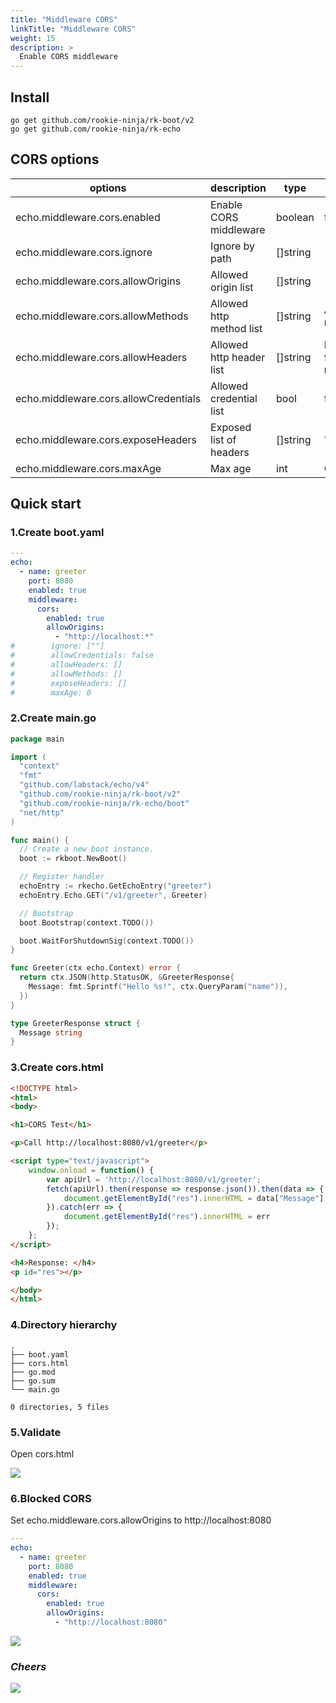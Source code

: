 ```yaml
---
title: "Middleware CORS"
linkTitle: "Middleware CORS"
weight: 15
description: >
  Enable CORS middleware
---
```


## Install
```shell script
go get github.com/rookie-ninja/rk-boot/v2
go get github.com/rookie-ninja/rk-echo
```

## CORS options
| options                     | description                        | type     | default |
|--------------------------------------|--------------------------|----------|----------------------|
| echo.middleware.cors.enabled          | Enable CORS middleware   | boolean  | false                |
| echo.middleware.cors.ignore           | Ignore by path           | []string | []                   |
| echo.middleware.cors.allowOrigins     | Allowed origin list      | []string | *                    |
| echo.middleware.cors.allowMethods     | Allowed http method list | []string | All http methods     |
| echo.middleware.cors.allowHeaders     | Allowed http header list | []string | Headers from request |
| echo.middleware.cors.allowCredentials | Allowed credential list  | bool     | false                |
| echo.middleware.cors.exposeHeaders    | Exposed list of headers  | []string | ""                   |
| echo.middleware.cors.maxAge           | Max age                  | int      | 0                    |

## Quick start
### 1.Create boot.yaml
```yaml
---
echo:
  - name: greeter
    port: 8080
    enabled: true
    middleware:
      cors:
        enabled: true
        allowOrigins:
          - "http://localhost:*"
#        ignore: [""]
#        allowCredentials: false
#        allowHeaders: []
#        allowMethods: []
#        exposeHeaders: []
#        maxAge: 0
```

### 2.Create main.go
```go
package main

import (
  "context"
  "fmt"
  "github.com/labstack/echo/v4"
  "github.com/rookie-ninja/rk-boot/v2"
  "github.com/rookie-ninja/rk-echo/boot"
  "net/http"
)

func main() {
  // Create a new boot instance.
  boot := rkboot.NewBoot()

  // Register handler
  echoEntry := rkecho.GetEchoEntry("greeter")
  echoEntry.Echo.GET("/v1/greeter", Greeter)

  // Bootstrap
  boot.Bootstrap(context.TODO())

  boot.WaitForShutdownSig(context.TODO())
}

func Greeter(ctx echo.Context) error {
  return ctx.JSON(http.StatusOK, &GreeterResponse{
    Message: fmt.Sprintf("Hello %s!", ctx.QueryParam("name")),
  })
}

type GreeterResponse struct {
  Message string
}
```

### 3.Create cors.html
```html
<!DOCTYPE html>
<html>
<body>

<h1>CORS Test</h1>

<p>Call http://localhost:8080/v1/greeter</p>

<script type="text/javascript">
    window.onload = function() {
        var apiUrl = 'http://localhost:8080/v1/greeter';
        fetch(apiUrl).then(response => response.json()).then(data => {
            document.getElementById("res").innerHTML = data["Message"]
        }).catch(err => {
            document.getElementById("res").innerHTML = err
        });
    };
</script>

<h4>Response: </h4>
<p id="res"></p>

</body>
</html>
```

### 4.Directory hierarchy
```shell script
.
├── boot.yaml
├── cors.html
├── go.mod
├── go.sum
└── main.go

0 directories, 5 files
```

### 5.Validate
Open cors.html

![](/rk-boot/user-guide/gin/basic/cors-success.png)

### 6.Blocked CORS
Set echo.middleware.cors.allowOrigins to http://localhost:8080

```yaml
---
echo:
  - name: greeter
    port: 8080
    enabled: true
    middleware:
      cors:
        enabled: true
        allowOrigins:
          - "http://localhost:8080"
```

![](/rk-boot/user-guide/gin/basic/cors-fail.png)

### _**Cheers**_
![](/rk-boot/user-guide/cheers.png)